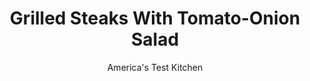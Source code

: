 ---
layout: ../../layouts/MarkdownPostLayout.astro
title: Grilled Steaks With Tomato-Onion Salad
author: America's Test Kitchen
pubDate: 2023-03-15
description: "Grilled dinners are a great option during the last few weeks of summer. Our fresh tomato-onion salad livens up grilled steaks and the whole meal can be on your table in about 30 minutes."
image_url: https://res.cloudinary.com/hksqkdlah/image/upload/ar_1:1,c_fill,dpr_2.0,f_auto,fl_lossy.progressive.strip_profile,g_faces:auto,q_auto:low,w_344/6124_sfs-steak-and-tomatoes-c-005
tags: ["Main Courses","Beef","Weeknight","Grilling & Barbecue","Salads","30-Minute Suppers"]
calories: 3352
protein: 59
carbohydrates: 7
fats: 
fiber: 2
ingredients: ["1 , red onion, sliced into 1/4-inch rounds","3 tablespoons, extra-virgin olive oil","4 , strip steaks, about 1 inch thick",", Salt and pepper","6 , plum tomatoes, cored and sliced into 1/4-inch rounds","2 tablespoons, capers, rinsed","1/4 cup, chopped fresh basil","2 tablespoons, red wine vinegar"]
serves: 4
time: "30 minutes"
instructions: ["Brush onion slices with 1 tablespoon oil and grill over hot fire until lightly charred, about 2 minutes per side. Transfer to large bowl. Season steaks with salt and pepper and grill over hot fire until well browned and cooked to desired doneness, 4 to 8 minutes per side. Transfer to plate, tent with foil, and let rest 5 minutes.","Add tomatoes, capers, basil, remaining oil, and vinegar to bowl with grilled onions and toss to combine. Season with salt and pepper. Transfer steaks and tomato salad to individual plates. Serve."]
nutrition: ["1202 mg Potassium","535 mg Phosphorus","45 mg Calcium","5 mg Iron","75 mg Magnesium","1046 mg Sodium","9 mg Zinc","61 g Fat","12 mg Niacin (B3)","29 g Monounsaturated","3 g Polyunsaturated","15 mg Vitamin C","246 mg Cholesterol","22 g Saturated","2 g Fiber","40 µg Folate (food)","3 g Sugars","27 µg Vitamin K","313 g Water","7 g Carbs","22 µg Folate equivalent (total)","59 g Protein","2 mg Vitamin E","8 µg Vitamin B12","1 mg Vitamin B6","43 µg Vitamin A","838 kcal Energy","3352 calories"]
notes: ""
---
